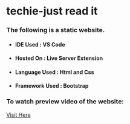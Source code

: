 <h1> techie-just read it</h1>
<h3> The following is a static website.</h3>
<ul>
  <li><h4>IDE Used : VS Code</h4></li>
  <li><h4>Hosted On : Live Server Extension</h4></li>
  <li><h4>Language Used : Html and Css</h4></li>
  <li><h4>Framework Used : Bootstrap</h4></li>
  </ul>
  
 <h3>To watch preview video of the website:</h3>
 <a href="https://youtu.be/Oz_dv1izMTk" target="_blank">Visit Here</a>
